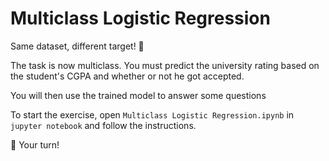 # Multiclass Logistic Regression

Same dataset, different target! 🎯

The task is now multiclass. You must predict the university rating based on the student's CGPA and whether or not he got accepted.

You will then use the trained model to answer some questions

To start the exercise, open `Multiclass Logistic Regression.ipynb` in `jupyter notebook` and follow the instructions.

🚀 Your turn!
